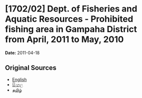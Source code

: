 # [1702/02] Dept. of Fisheries and Aquatic Resources - Prohibited fishing area in Gampaha District from April, 2011 to May, 2010

**Date:** 2011-04-18

## Original Sources

- [English](https://documents.gov.lk/view/extra-gazettes/2011/4/1702-02_E.pdf)
- [සිංහල](https://documents.gov.lk/view/extra-gazettes/2011/4/1702-02_S.pdf)
- [தமிழ்](https://documents.gov.lk/view/extra-gazettes/2011/4/1702-02_T.pdf)
